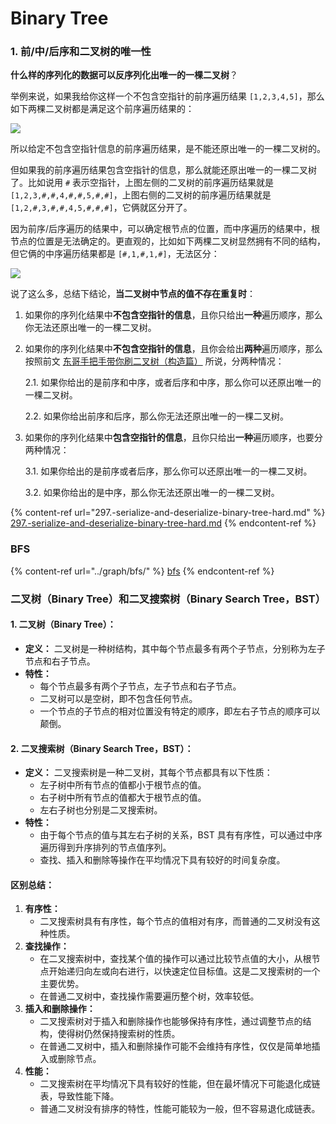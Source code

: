 # Binary Tree

### 1. 前/中/后序和二叉树的唯一性

**什么样的序列化的数据可以反序列化出唯一的一棵二叉树**？

举例来说，如果我给你这样一个不包含空指针的前序遍历结果 `[1,2,3,4,5]`，那么如下两棵二叉树都是满足这个前序遍历结果的：

![](https://labuladong.github.io/algo/images/%E4%BA%8C%E5%8F%89%E6%A0%91%E5%BA%8F%E5%88%97%E5%8C%96/dup-preorder.jpg)

所以给定不包含空指针信息的前序遍历结果，是不能还原出唯一的一棵二叉树的。

但如果我的前序遍历结果包含空指针的信息，那么就能还原出唯一的一棵二叉树了。比如说用 `#` 表示空指针，上图左侧的二叉树的前序遍历结果就是 `[1,2,3,#,#,4,#,#,5,#,#]`，上图右侧的二叉树的前序遍历结果就是 `[1,2,#,3,#,#,4,5,#,#,#]`，它俩就区分开了。

因为前序/后序遍历的结果中，可以确定根节点的位置，而中序遍历的结果中，根节点的位置是无法确定的。更直观的，比如如下两棵二叉树显然拥有不同的结构，但它俩的中序遍历结果都是 `[#,1,#,1,#]`，无法区分：

![](https://labuladong.github.io/algo/images/%E4%BA%8C%E5%8F%89%E6%A0%91%E5%BA%8F%E5%88%97%E5%8C%96/dup-inorder.jpg)

说了这么多，总结下结论，**当二叉树中节点的值不存在重复时**：

1. 如果你的序列化结果中**不包含空指针的信息**，且你只给出**一种**遍历顺序，那么你无法还原出唯一的一棵二叉树。
2.  如果你的序列化结果中**不包含空指针的信息**，且你会给出**两种**遍历顺序，那么按照前文 [东哥手把手带你刷二叉树（构造篇）](https://labuladong.github.io/algo/di-yi-zhan-da78c/shou-ba-sh-66994/dong-ge-da-172f0/) 所说，分两种情况：

    2.1. 如果你给出的是前序和中序，或者后序和中序，那么你可以还原出唯一的一棵二叉树。

    2.2. 如果你给出前序和后序，那么你无法还原出唯一的一棵二叉树。
3.  如果你的序列化结果中**包含空指针的信息**，且你只给出**一种**遍历顺序，也要分两种情况：

    3.1. 如果你给出的是前序或者后序，那么你可以还原出唯一的一棵二叉树。

    3.2. 如果你给出的是中序，那么你无法还原出唯一的一棵二叉树。

{% content-ref url="297.-serialize-and-deserialize-binary-tree-hard.md" %}
[297.-serialize-and-deserialize-binary-tree-hard.md](297.-serialize-and-deserialize-binary-tree-hard.md)
{% endcontent-ref %}



### BFS

{% content-ref url="../graph/bfs/" %}
[bfs](../graph/bfs/)
{% endcontent-ref %}





### 二叉树（Binary Tree）和二叉搜索树（Binary Search Tree，BST）

#### 1. 二叉树（Binary Tree）：

* **定义：** 二叉树是一种树结构，其中每个节点最多有两个子节点，分别称为左子节点和右子节点。
* **特性：**
  * 每个节点最多有两个子节点，左子节点和右子节点。
  * 二叉树可以是空树，即不包含任何节点。
  * 一个节点的子节点的相对位置没有特定的顺序，即左右子节点的顺序可以颠倒。

#### 2. 二叉搜索树（Binary Search Tree，BST）：

* **定义：** 二叉搜索树是一种二叉树，其每个节点都具有以下性质：
  * 左子树中所有节点的值都小于根节点的值。
  * 右子树中所有节点的值都大于根节点的值。
  * 左右子树也分别是二叉搜索树。
* **特性：**
  * 由于每个节点的值与其左右子树的关系，BST 具有有序性，可以通过中序遍历得到升序排列的节点值序列。
  * 查找、插入和删除等操作在平均情况下具有较好的时间复杂度。

#### 区别总结：

1. **有序性：**
   * 二叉搜索树具有有序性，每个节点的值相对有序，而普通的二叉树没有这种性质。
2. **查找操作：**
   * 在二叉搜索树中，查找某个值的操作可以通过比较节点值的大小，从根节点开始递归向左或向右进行，以快速定位目标值。这是二叉搜索树的一个主要优势。
   * 在普通二叉树中，查找操作需要遍历整个树，效率较低。
3. **插入和删除操作：**
   * 二叉搜索树对于插入和删除操作也能够保持有序性，通过调整节点的结构，使得树仍然保持搜索树的性质。
   * 在普通二叉树中，插入和删除操作可能不会维持有序性，仅仅是简单地插入或删除节点。
4. **性能：**
   * 二叉搜索树在平均情况下具有较好的性能，但在最坏情况下可能退化成链表，导致性能下降。
   * 普通二叉树没有排序的特性，性能可能较为一般，但不容易退化成链表。
